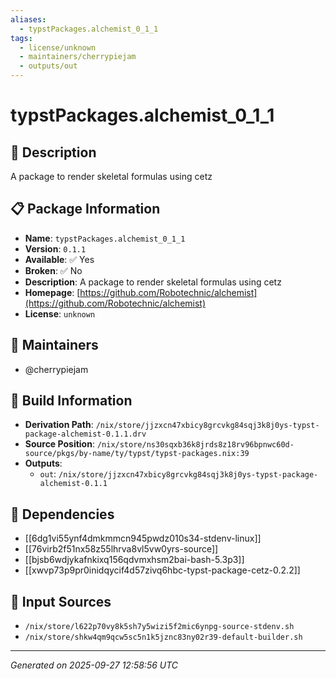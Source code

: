 ```yaml
---
aliases:
  - typstPackages.alchemist_0_1_1
tags:
  - license/unknown
  - maintainers/cherrypiejam
  - outputs/out
---
```


# typstPackages.alchemist_0_1_1

## 📝 Description

A package to render skeletal formulas using cetz

## 📋 Package Information

- **Name**: `typstPackages.alchemist_0_1_1`
- **Version**: `0.1.1`
- **Available**: ✅ Yes
- **Broken**: ✅ No
- **Description**: A package to render skeletal formulas using cetz
- **Homepage**: [https://github.com/Robotechnic/alchemist](https://github.com/Robotechnic/alchemist)
- **License**: `unknown`
## 👥 Maintainers

- @cherrypiejam


## 🔧 Build Information

- **Derivation Path**: `/nix/store/jjzxcn47xbicy8grcvkg84sqj3k8j0ys-typst-package-alchemist-0.1.1.drv`
- **Source Position**: `/nix/store/ns30sqxb36k8jrds8z18rv96bpnwc60d-source/pkgs/by-name/ty/typst/typst-packages.nix:39`
- **Outputs**:
  - `out`:  `/nix/store/jjzxcn47xbicy8grcvkg84sqj3k8j0ys-typst-package-alchemist-0.1.1`

## 🔗 Dependencies

- [[6dg1vi55ynf4dmkmmcn945pwdz010s34-stdenv-linux]]
- [[76virb2f51nx58z55lhrva8vl5vw0yrs-source]]
- [[bjsb6wdjykafnkixq156qdvmxhsm2bai-bash-5.3p3]]
- [[xwvp73p9pr0inidqycif4d57zivq6hbc-typst-package-cetz-0.2.2]]

## 📁 Input Sources

- `/nix/store/l622p70vy8k5sh7y5wizi5f2mic6ynpg-source-stdenv.sh`
- `/nix/store/shkw4qm9qcw5sc5n1k5jznc83ny02r39-default-builder.sh`

---
*Generated on 2025-09-27 12:58:56 UTC*
